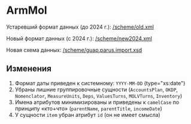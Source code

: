 ﻿# ArmMol

Устаревший формат данных (до 2024 г.):
[/scheme/old.xml](old.xml)

Новый формат данных (с 2024 г.):
[/scheme/new2024.xml](new2024.xml)

Новая схема данных:
[/scheme/guap.parus.import.xsd](guap.parus.import.xsd)

## Изменения

1. Формат даты приведен к системному: `YYYY-MM-DD` (type="xs:date")
1. Убраны лишние группировочные сущности (`AccountsPlan`, `OKDP`, `Nomenclator`, `MeasureUnits`, `Deps`, `ValuesTurns`, `MOLVTurns`, `Inventory`)
1. Имена атрибутов минимизированы и приведены к `camelCase` по принципу «кто+что» (`parentName`, `parentTitle`, `incomeDate`)
1. У сущности `item` убран атрибут `id` (он не имеет смысла)


